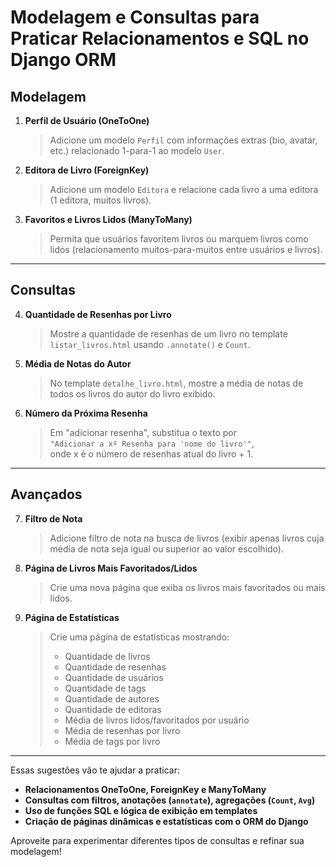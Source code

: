 # Modelagem e Consultas para Praticar Relacionamentos e SQL no Django ORM

## Modelagem

1. **Perfil de Usuário (OneToOne)**
   > Adicione um modelo `Perfil` com informações extras (bio, avatar, etc.) relacionado 1-para-1 ao modelo `User`.

2. **Editora de Livro (ForeignKey)**
   > Adicione um modelo `Editora` e relacione cada livro a uma editora (1 editora, muitos livros).

3. **Favoritos e Livros Lidos (ManyToMany)**
   > Permita que usuários favoritem livros ou marquem livros como lidos (relacionamento muitos-para-muitos entre usuários e livros).

---

## Consultas

4. **Quantidade de Resenhas por Livro**
   > Mostre a quantidade de resenhas de um livro no template `listar_livros.html` usando `.annotate()` e `Count`.

5. **Média de Notas do Autor**
   > No template `detalhe_livro.html`, mostre a média de notas de todos os livros do autor do livro exibido.

6. **Número da Próxima Resenha**
   > Em "adicionar resenha", substitua o texto por  
   > `"Adicionar a xº Resenha para 'nome do livro'"`,  
   > onde x é o número de resenhas atual do livro + 1.

---

## Avançados

7. **Filtro de Nota**
   > Adicione filtro de nota na busca de livros (exibir apenas livros cuja média de nota seja igual ou superior ao valor escolhido).

8. **Página de Livros Mais Favoritados/Lidos**
   > Crie uma nova página que exiba os livros mais favoritados ou mais lidos.

9. **Página de Estatísticas**
   > Crie uma página de estatísticas mostrando:
   > - Quantidade de livros
   > - Quantidade de resenhas
   > - Quantidade de usuários
   > - Quantidade de tags
   > - Quantidade de autores
   > - Quantidade de editoras
   > - Média de livros lidos/favoritados por usuário
   > - Média de resenhas por livro
   > - Média de tags por livro

---

Essas sugestões vão te ajudar a praticar:
- **Relacionamentos OneToOne, ForeignKey e ManyToMany**
- **Consultas com filtros, anotações (`annotate`), agregações (`Count`, `Avg`)**
- **Uso de funções SQL e lógica de exibição em templates**
- **Criação de páginas dinâmicas e estatísticas com o ORM do Django**

Aproveite para experimentar diferentes tipos de consultas e refinar sua modelagem!
